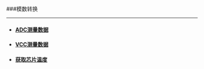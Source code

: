 ###模数转换

***
- #### [ADC测量数据](./adc/adc_measure.html)
- #### [VCC测量数据](./adc/vcc_measure.html)
- #### [获取芯片温度](./adc/get_temperature.html)

